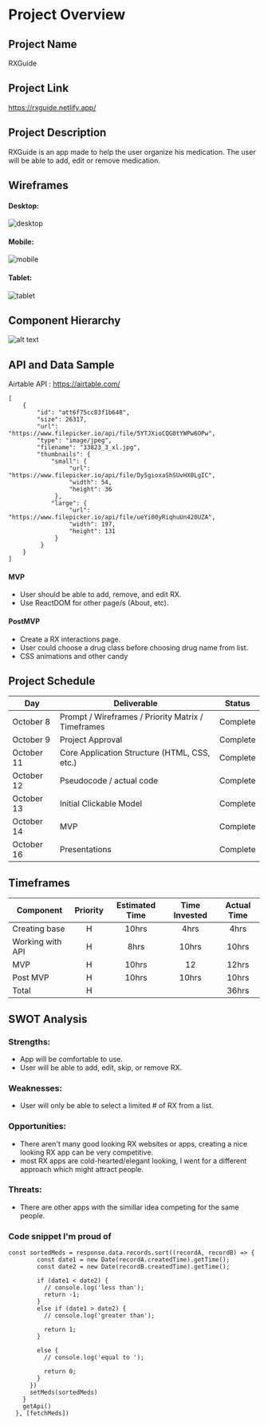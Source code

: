 # Project Overview

## Project Name

RXGuide

## Project Link 

https://rxguide.netlify.app/

## Project Description

RXGuide is an app made to help the user organize his medication.
The user will be able to add, edit or remove medication.

## Wireframes

#### Desktop: 
![desktop](https://i.imgur.com/nGl2Pbi.png)
#### Mobile: 
![mobile](https://i.imgur.com/1d2Rrpz.png)
#### Tablet: 
![tablet](https://i.imgur.com/5UDLN0K.png)

## Component Hierarchy

![alt text](https://i.imgur.com/4WMSkTa.png)

## API and Data Sample

Airtable API : https://airtable.com/
```
[
    {
        "id": "att6f75cc83f1b648",
        "size": 26317,
        "url": "https://www.filepicker.io/api/file/5YTJXioCQG0tYWPw6OPw",
        "type": "image/jpeg",
        "filename": "33823_3_xl.jpg",
        "thumbnails": {
            "small": {
                 "url": "https://www.filepicker.io/api/file/Dy5gioxaShSUvHX0LgIC",
                 "width": 54,
                 "height": 36
             },
            "large": {
                 "url": "https://www.filepicker.io/api/file/ueYi00yRiqhuUn420UZA",
                 "width": 197,
                 "height": 131
             }
         }
    }
]
```                         

#### MVP


- User should be able to add, remove, and edit RX.
- Use ReactDOM for other page/s (About, etc).


#### PostMVP

- Create a RX interactions page.
- User could choose a drug class before choosing drug name from list.
- CSS animations and other candy

## Project Schedule

| Day        | Deliverable                                        | Status     |
| ---------- | -------------------------------------------------- | ---------- |
| October 8  | Prompt / Wireframes / Priority Matrix / Timeframes | Complete   |
| October 9  | Project Approval                                   | Complete |
| October 11 | Core Application Structure (HTML, CSS, etc.)       | Complete |
| October 12 | Pseudocode / actual code                           | Complete |
| October 13 | Initial Clickable Model                            | Complete |
| October 14 | MVP                                                | Complete |
| October 16 | Presentations                                      | Complete |

## Timeframes

| Component        | Priority | Estimated Time | Time Invested | Actual Time |
| ---------------- | :------: | :------------: | :-----------: | :---------: |
| Creating base    |    H     |     10hrs      |      4hrs     |     4hrs    |
| Working with API |    H     |      8hrs      |      10hrs    |     10hrs   |
| MVP              |    H     |     10hrs      |      12       |     12hrs   |
| Post MVP         |    H     |     10hrs      |      10hrs    |     10hrs   |
| Total            |    H     |                |               |     36hrs    |

## SWOT Analysis

### Strengths:

- App will be comfortable to use.
- User will be able to add, edit, skip, or remove RX.

### Weaknesses:

- User will only be able to select a limited # of RX from a list.

### Opportunities:

- There aren't many good looking RX websites or apps, creating a nice looking RX app can be very competitive.
- most RX apps are cold-hearted/elegant looking, I went for a different approach which might attract people.

### Threats:

- There are other apps with the simillar idea competing for the same people.


### Code snippet I'm proud of

```
const sortedMeds = response.data.records.sort((recordA, recordB) => {
        const date1 = new Date(recordA.createdTime).getTime();
        const date2 = new Date(recordB.createdTime).getTime();
          
        if (date1 < date2) {
          // console.log('less than');
          return -1;
        }
        else if (date1 > date2) {
          // console.log('greater than');

          return 1;
        }

        else {
          // console.log('equal to ');

          return 0;
        }
      })
      setMeds(sortedMeds)
    }
    getApi()
  }, [fetchMeds])
```
